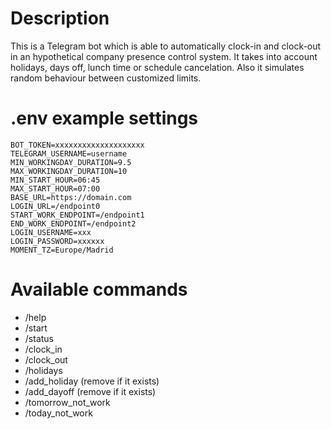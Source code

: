# Description

This is a Telegram bot which is able to automatically clock-in and clock-out in an hypothetical company presence control system.
It takes into account holidays, days off, lunch time or schedule cancelation.
Also it simulates random behaviour between customized limits.

# .env example settings

```
BOT_TOKEN=xxxxxxxxxxxxxxxxxxxx
TELEGRAM_USERNAME=username
MIN_WORKINGDAY_DURATION=9.5
MAX_WORKINGDAY_DURATION=10
MIN_START_HOUR=06:45
MAX_START_HOUR=07:00
BASE_URL=https://domain.com
LOGIN_URL=/endpoint0
START_WORK_ENDPOINT=/endpoint1
END_WORK_ENDPOINT=/endpoint2
LOGIN_USERNAME=xxx
LOGIN_PASSWORD=xxxxxx
MOMENT_TZ=Europe/Madrid
```

# Available commands

* /help
* /start
* /status
* /clock_in
* /clock_out
* /holidays
* /add_holiday (remove if it exists)
* /add_dayoff (remove if it exists)
* /tomorrow_not_work
* /today_not_work